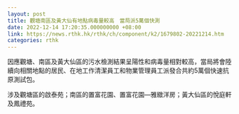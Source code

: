 ```yaml
---
layout: post
title: 觀塘南區及黃大仙有地點病毒量較高　當局派5萬個快測
date: 2022-12-14 17:20:35.000000000 +08:00
link: https://news.rthk.hk/rthk/ch/component/k2/1679802-20221214.htm
categories: rthk
---
```


因應觀塘、南區及黃大仙區的污水檢測結果呈陽性和病毒量相對較高，當局將會陸續向相關地點的居民、在地工作清潔員工和物業管理員工派發合共約5萬個快速抗原測試包。

涉及觀塘區的啟泰苑；南區的置富花園、置富花園—雅緻洋房；黃大仙區的悅庭軒及鳳禮苑。
